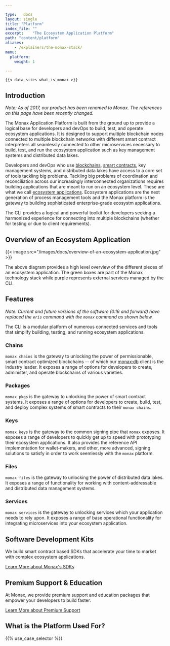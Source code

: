 ```yaml
---

type:   docs
layout: single
title: "Platform"
index_file: ""
excerpt:    "The Ecosystem Application Platform"
path: "content/platform"
aliases:
    - /explainers/the-monax-stack/
menu:
  platform:
    weight: 1

---
```


```
{{< data_sites what_is_monax >}}
```

## Introduction

<div class="note">
    <em>Note: As of 2017, our product has been renamed to Monax. The references on this page have been recently changed.</em>
</div>

The Monax Application Platform is built from the ground up to provide a logical base for developers and devOps to build, test, and operate ecosystem applications. It is designed to support multiple blockchain nodes connected to multiple blockchain networks with different smart contract interpreters all seamlessly connected to other microservices necessary to build, test, and run the ecosystem application such as key management systems and distributed data lakes.

Developers and devOps who use [blockchains](/explainers/blockchains), [smart contracts](/explainers/smart_contracts), key management systems, and distributed data lakes have access to a core set of tools tackling big problems. Tackling big problems of coordination and reconciliation across our increasingly interconnected organizations requires building applications that are meant to run on an ecosystem level. These are what we call [ecosystem applications](/explainers/ecosystem_applications). Ecosystem applications are the next generation of process management tools and the Monax platform is the gateway to building sophisticated enterprise-grade ecosystm applications.

The CLI provides a logical and powerful toolkit for developers seeking a harmonized experience for connecting into multiple blockchains (whether for testing or due to client requirements).

## Overview of an Ecosystem Application

{{< image src="/images/docs/overview-of-an-ecosystem-application.jpg" >}}

The above diagram provides a high level overview of the different pieces of an ecosystem application. The green boxes are part of the Monax technology stack while purple represents external services managed by the CLI.

## Features

<div class="note">
    <em>Note: Current and future versions of the software (0.16 and forward) have replaced the <code>eris</code> command with the <code>monax</code> command as shown below.</em>
</div>

The CLI is a modular platform of numerous connected services and tools that simplify building, testing, and running ecosystem applications.

### Chains

`monax chains` is the gateway to unlocking the power of permissionable, smart contract optimized blockchains -- of which our [monax:db](/platform/db) client is the industry leader. It exposes a range of options for developers to create, administer, and operate blockchains of various varieties.

### Packages

`monax pkgs` is the gateway to unlocking the power of smart contract systems. It exposes a range of options for developers to create, build, test, and deploy complex systems of smart contracts to their `monax chains`.

### Keys

`monax keys` is the gateway to the common signing pipe that `monax` exposes. It exposes a range of developers to quickly get up to speed with prototyping their ecosystem applications. It also provides the reference API implementation for wallet-makers, and other, more advanced, signing solutions to satisfy in order to work seemlessly with the `monax` platform.

### Files

`monax files` is the gateway to unlocking the power of distributed data lakes. It exposes a range of functionality for working with content-addressable and distributed data management systems.

### Services

`monax services` is the gateway to unlocking services which your application needs to rely upon. It exposes a range of base operational functionality for integrating microservices into your ecosystem application.

## Software Development Kits

We build smart contract based SDKs that accelerate your time to market with complex ecosystem applications.

<a href="/library" class="btn btn-lg btn-primary">Learn More about Monax's SDKs  <i class="fa fa-check-square"></i></a>

## Premium Support & Education

At Monax, we provide premium support and education packages that empower your developers to build faster.

<a href="/packages" class="btn btn-lg btn-primary">Learn More about Premium Support  <i class="fa fa-check-square"></i></a>

## What is the Platform Used For?

{{% use_case_selector %}}
